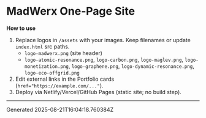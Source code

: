 # MadWerx One‑Page Site

**How to use**

1) Replace logos in `/assets` with your images. Keep filenames or update `index.html` src paths.
   - `logo-madwerx.png` (site header)
   - `logo-atomic-resonance.png`, `logo-carbon.png`, `logo-maglev.png`, `logo-monetization.png`, `logo-graphene.png`, `logo-dynamic-resonance.png`, `logo-eco-offgrid.png`
2) Edit external links in the Portfolio cards (`href="https://example.com/..."`).
3) Deploy via Netlify/Vercel/GitHub Pages (static site; no build step).

---

Generated 2025-08-21T16:04:18.760384Z
